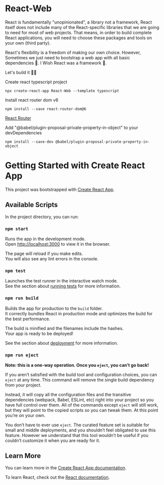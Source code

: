 # React-Web

React is fundamentally "unopinionated", a library not a framework, React itself does not include many of the React-specific libraries that we are going to need for most of web projects. That means, in order to build complete React applications, you will need to choose these packages and tools on your own (third party).

React's flexibility is a freedom of making our own choice. However, Sometimes we just need to bootstrap a web app with all basic dependencies 🤝. I Wish React was a framework 🫣. 

Let's build it 👨‍🔧


Create react typescript project

    npx create-react-app React-Web --template typescript


Install react router dom v6

    npm install --save react-router-dom@6

[React Router](https://reactrouter.com/en/main/start/overview)

Add "@babel/plugin-proposal-private-property-in-object" to
your devDependencies

    npm install --save-dev @babel/plugin-proposal-private-property-in-object
        



# Getting Started with Create React App

This project was bootstrapped with [Create React App](https://github.com/facebook/create-react-app).

## Available Scripts

In the project directory, you can run:

### `npm start`

Runs the app in the development mode.\
Open [http://localhost:3000](http://localhost:3000) to view it in the browser.

The page will reload if you make edits.\
You will also see any lint errors in the console.

### `npm test`

Launches the test runner in the interactive watch mode.\
See the section about [running tests](https://facebook.github.io/create-react-app/docs/running-tests) for more information.

### `npm run build`

Builds the app for production to the `build` folder.\
It correctly bundles React in production mode and optimizes the build for the best performance.

The build is minified and the filenames include the hashes.\
Your app is ready to be deployed!

See the section about [deployment](https://facebook.github.io/create-react-app/docs/deployment) for more information.

### `npm run eject`

**Note: this is a one-way operation. Once you `eject`, you can’t go back!**

If you aren’t satisfied with the build tool and configuration choices, you can `eject` at any time. This command will remove the single build dependency from your project.

Instead, it will copy all the configuration files and the transitive dependencies (webpack, Babel, ESLint, etc) right into your project so you have full control over them. All of the commands except `eject` will still work, but they will point to the copied scripts so you can tweak them. At this point you’re on your own.

You don’t have to ever use `eject`. The curated feature set is suitable for small and middle deployments, and you shouldn’t feel obligated to use this feature. However we understand that this tool wouldn’t be useful if you couldn’t customize it when you are ready for it.

## Learn More

You can learn more in the [Create React App documentation](https://facebook.github.io/create-react-app/docs/getting-started).

To learn React, check out the [React documentation](https://reactjs.org/).
